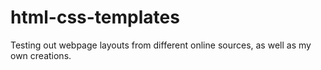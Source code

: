 # html-css-templates
Testing out webpage layouts from different online sources, as well as my own creations.
